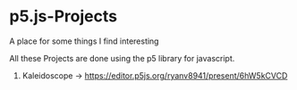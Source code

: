 # p5.js-Projects
A place for some things I find interesting

All these Projects are done using the p5 library for javascript. 

1. Kaleidoscope -> https://editor.p5js.org/ryanv8941/present/6hW5kCVCD

